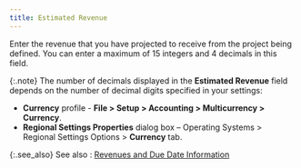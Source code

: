 ```yaml
---
title: Estimated Revenue
---
```



Enter the revenue that you have projected to receive from the project  being defined. You can enter a maximum of 15 integers and 4 decimals in  this field.


{:.note}
The number of decimals displayed in the **Estimated 
 Revenue** field depends on the number of decimal digits specified  in your settings:

- **Currency** profile - **File &gt; Setup &gt; 
 Accounting &gt; Multicurrency &gt; Currency**.
- **Regional 
 Settings Properties** dialog box – Operating  Systems > Regional Settings Options > **Currency**  tab.


{:.see_also}
See also
: [Revenues  and Due Date Information](JavaScript:RelatedTopics1.Click())<!--Metadata type="DesignerControl" startspan
<object CLASSID="clsid:ADB880A6-D8FF-11CF-9377-00AA003B7A11"
	ID=RelatedTopics1
	TYPE="application/x-oleobject">
</object>-->

<object classid="clsid:ADB880A6-D8FF-11CF-9377-00AA003B7A11" id="RelatedTopics1" type="application/x-oleobject"> 
 <param name="Command" value="Related Topics">
<param name="Window" value="second">
<param name="Item1" value="Revenues and due date information;{{site.sc_chm}}/options/job-costing/job-costing-details/revenues_and_due_date_information.html">
</object><!--Metadata type="DesignerControl" endspan-->
